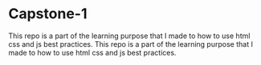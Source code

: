 # Capstone-1
This repo is a part of the learning purpose that I made to how to use html css and js best practices. This repo is a part of the learning purpose that I made to how to use html css and js best practices.
